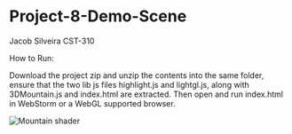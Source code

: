 # Project-8-Demo-Scene
Jacob Silveira
CST-310

How to Run:

Download the project zip and unzip the contents into the same folder, ensure that the two lib js files highlight.js and lightgl.js, along with 3DMountain.js and index.html are extracted. Then open and run index.html in WebStorm or a WebGL supported browser. 


![Mountain shader](https://user-images.githubusercontent.com/85852238/183630174-02b7a744-5877-4d5b-9f83-b715511e5aac.jpg)
